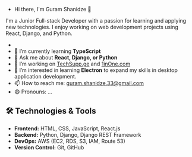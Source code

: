 - Hi there, I'm Guram Shanidze 👋

I'm a Junior Full-stack Developer with a passion for learning and applying new technologies. I enjoy working on web development projects using React, Django, and Python.


- 
- 🌱 I’m currently learning **TypeScript**
- 💬 Ask me about **React, Django, or Python**
- 🔭 I’m working on [TechSupp.ge](#Techsupp.ge) and [1inOne.com](#)
- 👀 I’m interested in learning **Electron** to expand my skills in desktop application development.
- 📫 How to reach me: guram.shanidze.33@gmail.com
- 😄 Pronouns: ...



## 🛠️ Technologies & Tools

- **Frontend:** HTML, CSS, JavaScript, React.js
- **Backend:** Python, Django, Django REST Framework
- **DevOps:** AWS (EC2, RDS, S3, IAM, Route 53)
- **Version Control:** Git, GitHub



<!---
Guram12/Guram12 is a ✨ special ✨ repository because its `README.md` (this file) appears on your GitHub profile.
You can click the Preview link to take a look at your changes.
--->
